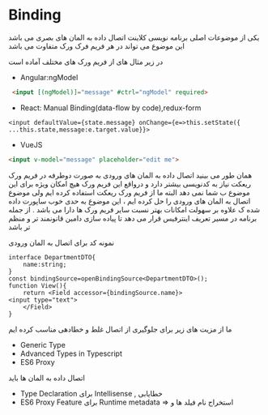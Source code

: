 # Binding 
یکی از موضوعات اصلی برنامه نویسی کلاینت اتصال داده به المان های بصری می باشد این موضوع می تواند در هر فریم فرک ورک متفاوت می باشد 

در زیر مثال های از فریم ورک های مختلف آماده است

- Angular:ngModel
```html
 <input [(ngModel)]="message" #ctrl="ngModel" required>
```
- React: Manual Binding(data-flow by code),redux-form
```tsx
<input defaultValue={state.message} onChange={e=>this.setState({ ...this.state,message:e.target.value}}>
```
- VueJS
```html
<input v-model="message" placeholder="edit me">
```

همان طور می بینید اتصال داده به المان های ورودی به صورت دوطرفه در فریم ورک ریعکت نیاز به کدنویسی  بیشتر دارد و درواقع این فریم ورک هیچ امکان ویژه برای این موضوع ب شما نمی دهد البته ما از فریم ورک ریعکت استفاده کرده ایم ولی موضوع اتصال به المان های ورودی را حل کرده ایم ، این موضوع به حدی خوب ساپورت داده شده ک علاوه بر سهولت امکانات بهتر نسبت سایر فریم ورک ها دارا می باشد . از جمله برنامه در مسیر تعریف  اینترفیس قرار می دهد تا پیاده سازی دامین  قانونمند تر و منظم تر باشد

نمونه کد برای اتصال به المان ورودی 
```tsx
interface DepartmentDTO{
    name:string;
}
const bindingSource=openBindingSource<DepartmentDTO>();
function View(){
    return <Field accessor={bindingSource.name}>
<input type="text">
    </Field>
}
```
ما از مزیت های زیر برای جلوگیری از اتصال غلط و خطادهی مناسب  کرده ایم
- Generic Type 
- Advanced Types in Typescript
- ES6 Proxy

اتصال داده به المان ها باید 
- Type Declaration  برای Intellisense , خطایابی
- ES6 Proxy Feature برای Runtime metadata => استخراج نام فیلد ها و 
